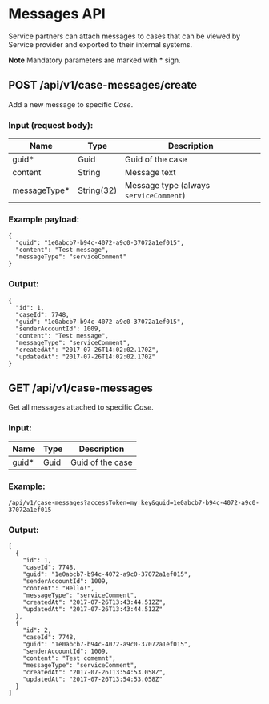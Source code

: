# Messages API

Service partners can attach messages to cases that can be viewed by
Service provider and exported to their internal systems.

**Note** Mandatory parameters are marked with \* sign.

## POST /api/v1/case-messages/create

Add a new message to specific *Case*.

### Input (request body):


| Name            | Type         | Description                                |
|-----------------|--------------|--------------------------------------------|
| guid\*          | Guid         | Guid of the case                           |
| content         | String       | Message text                               |
| messageType\*   | String(32)   | Message type (always `serviceComment`)     |

### Example payload:

```
{
  "guid": "1e0abcb7-b94c-4072-a9c0-37072a1ef015",
  "content": "Test message",
  "messageType": "serviceComment"
}
```

### Output:

```
{
  "id": 1,
  "caseId": 7748,
  "guid": "1e0abcb7-b94c-4072-a9c0-37072a1ef015",
  "senderAccountId": 1009,
  "content": "Test message",
  "messageType": "serviceComment",
  "createdAt": "2017-07-26T14:02:02.170Z",
  "updatedAt": "2017-07-26T14:02:02.170Z"
}
```

## GET /api/v1/case-messages

Get all messages attached to specific *Case*.

### Input:

| Name     | Type   | Description        |
|----------|--------|--------------------|
| guid\*   | Guid   | Guid of the case   |

### Example:

```
/api/v1/case-messages?accessToken=my_key&guid=1e0abcb7-b94c-4072-a9c0-37072a1ef015
```

### Output:

```
[
  {
    "id": 1,
    "caseId": 7748,
    "guid": "1e0abcb7-b94c-4072-a9c0-37072a1ef015",
    "senderAccountId": 1009,
    "content": "Hello!",
    "messageType": "serviceComment",
    "createdAt": "2017-07-26T13:43:44.512Z",
    "updatedAt": "2017-07-26T13:43:44.512Z"
  },
  {
    "id": 2,
    "caseId": 7748,
    "guid": "1e0abcb7-b94c-4072-a9c0-37072a1ef015",
    "senderAccountId": 1009,
    "content": "Test comemnt",
    "messageType": "serviceComment",
    "createdAt": "2017-07-26T13:54:53.058Z",
    "updatedAt": "2017-07-26T13:54:53.058Z"
  }
]
```
